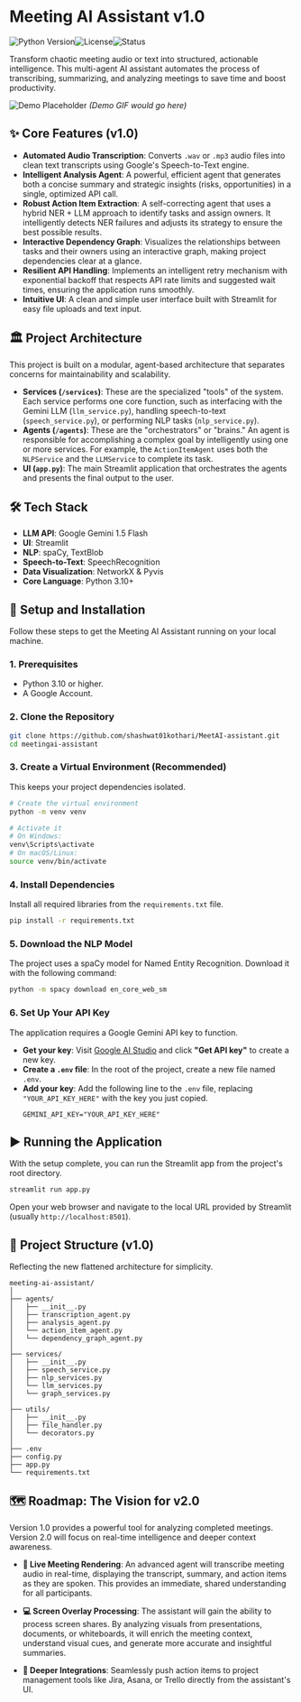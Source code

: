 
# Meeting AI Assistant v1.0

![Python Version](https://img.shields.io/badge/python-3.10%2B-blue)![License](https://img.shields.io/badge/license-MIT-green)![Status](https://img.shields.io/badge/status-stable-brightgreen)

Transform chaotic meeting audio or text into structured, actionable intelligence. This multi-agent AI assistant automates the process of transcribing, summarizing, and analyzing meetings to save time and boost productivity.

![Demo Placeholder](https://user-images.githubusercontent.com/10213036/144653699-b1085954-20a2-4786-82f5-932f22b72445.png)
*(Demo GIF would go here)*

## ✨ Core Features (v1.0)

*   **Automated Audio Transcription**: Converts `.wav` or `.mp3` audio files into clean text transcripts using Google's Speech-to-Text engine.
*   **Intelligent Analysis Agent**: A powerful, efficient agent that generates both a concise summary and strategic insights (risks, opportunities) in a single, optimized API call.
*   **Robust Action Item Extraction**: A self-correcting agent that uses a hybrid NER + LLM approach to identify tasks and assign owners. It intelligently detects NER failures and adjusts its strategy to ensure the best possible results.
*   **Interactive Dependency Graph**: Visualizes the relationships between tasks and their owners using an interactive graph, making project dependencies clear at a glance.
*   **Resilient API Handling**: Implements an intelligent retry mechanism with exponential backoff that respects API rate limits and suggested wait times, ensuring the application runs smoothly.
*   **Intuitive UI**: A clean and simple user interface built with Streamlit for easy file uploads and text input.

## 🏛️ Project Architecture

This project is built on a modular, agent-based architecture that separates concerns for maintainability and scalability.

*   **Services (`/services`)**: These are the specialized "tools" of the system. Each service performs one core function, such as interfacing with the Gemini LLM (`llm_service.py`), handling speech-to-text (`speech_service.py`), or performing NLP tasks (`nlp_service.py`).
*   **Agents (`/agents`)**: These are the "orchestrators" or "brains." An agent is responsible for accomplishing a complex goal by intelligently using one or more services. For example, the `ActionItemAgent` uses both the `NLPService` and the `LLMService` to complete its task.
*   **UI (`app.py`)**: The main Streamlit application that orchestrates the agents and presents the final output to the user.

## 🛠️ Tech Stack

*   **LLM API**: Google Gemini 1.5 Flash
*   **UI**: Streamlit
*   **NLP**: spaCy, TextBlob
*   **Speech-to-Text**: SpeechRecognition
*   **Data Visualization**: NetworkX & Pyvis
*   **Core Language**: Python 3.10+

## 🚀 Setup and Installation

Follow these steps to get the Meeting AI Assistant running on your local machine.

### 1. Prerequisites
*   Python 3.10 or higher.
*   A Google Account.

### 2. Clone the Repository
```bash
git clone https://github.com/shashwat01kothari/MeetAI-assistant.git
cd meetingai-assistant
```

### 3. Create a Virtual Environment (Recommended)
This keeps your project dependencies isolated.
```bash
# Create the virtual environment
python -m venv venv

# Activate it
# On Windows:
venv\Scripts\activate
# On macOS/Linux:
source venv/bin/activate
```

### 4. Install Dependencies
Install all required libraries from the `requirements.txt` file.
```bash
pip install -r requirements.txt
```

### 5. Download the NLP Model
The project uses a spaCy model for Named Entity Recognition. Download it with the following command:
```bash
python -m spacy download en_core_web_sm
```

### 6. Set Up Your API Key
The application requires a Google Gemini API key to function.

*   **Get your key**: Visit [Google AI Studio](https://aistudio.google.com/) and click **"Get API key"** to create a new key.
*   **Create a `.env` file**: In the root of the project, create a new file named `.env`.
*   **Add your key**: Add the following line to the `.env` file, replacing `"YOUR_API_KEY_HERE"` with the key you just copied.
    ```
    GEMINI_API_KEY="YOUR_API_KEY_HERE"
    ```

## ▶️ Running the Application

With the setup complete, you can run the Streamlit app from the project's root directory.

```bash
streamlit run app.py
```

Open your web browser and navigate to the local URL provided by Streamlit (usually `http://localhost:8501`).

## 📁 Project Structure (v1.0)

Reflecting the new flattened architecture for simplicity.

```
meeting-ai-assistant/
│
├── agents/
│   ├── __init__.py
│   ├── transcription_agent.py
│   ├── analysis_agent.py
│   └── action_item_agent.py
│   └── dependency_graph_agent.py
│
├── services/
│   ├── __init__.py
│   ├── speech_service.py
│   ├── nlp_services.py
│   └── llm_services.py
│   └── graph_services.py
│
├── utils/
│   ├── __init__.py
│   ├── file_handler.py
│   └── decorators.py
│
├── .env
├── config.py
├── app.py
└── requirements.txt
```

## 🗺️ Roadmap: The Vision for v2.0

Version 1.0 provides a powerful tool for analyzing completed meetings. Version 2.0 will focus on real-time intelligence and deeper context awareness.

*   **🔮 Live Meeting Rendering**: An advanced agent will transcribe meeting audio in real-time, displaying the transcript, summary, and action items as they are spoken. This provides an immediate, shared understanding for all participants.

*   **💻 Screen Overlay Processing**: The assistant will gain the ability to process screen shares. By analyzing visuals from presentations, documents, or whiteboards, it will enrich the meeting context, understand visual cues, and generate more accurate and insightful summaries.

*   **🔗 Deeper Integrations**: Seamlessly push action items to project management tools like Jira, Asana, or Trello directly from the assistant's UI.

